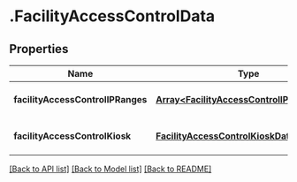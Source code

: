 # .FacilityAccessControlData

## Properties

Name | Type | Description | Notes
------------ | ------------- | ------------- | -------------
**facilityAccessControlIPRanges** | [**Array&lt;FacilityAccessControlIPRangeData&gt;**](FacilityAccessControlIPRangeData.md) |  | [optional] [default to undefined]
**facilityAccessControlKiosk** | [**FacilityAccessControlKioskData**](FacilityAccessControlKioskData.md) |  | [optional] [default to undefined]


[[Back to API list]](../README.md#documentation-for-api-endpoints) [[Back to Model list]](../README.md#documentation-for-models) [[Back to README]](../README.md)
